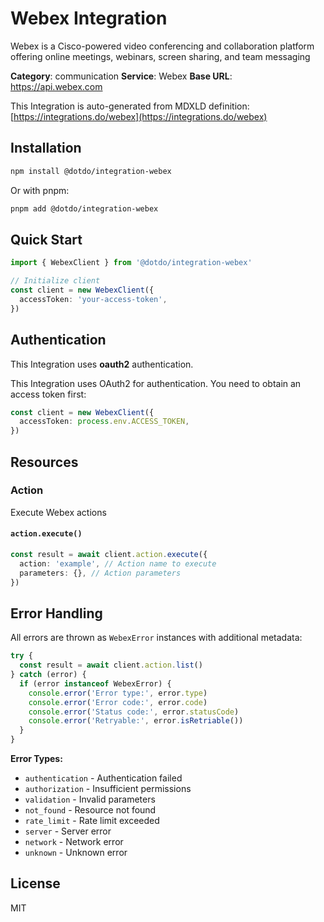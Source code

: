 # Webex Integration

Webex is a Cisco-powered video conferencing and collaboration platform offering online meetings, webinars, screen sharing, and team messaging

**Category**: communication
**Service**: Webex
**Base URL**: https://api.webex.com

This Integration is auto-generated from MDXLD definition: [https://integrations.do/webex](https://integrations.do/webex)

## Installation

```bash
npm install @dotdo/integration-webex
```

Or with pnpm:

```bash
pnpm add @dotdo/integration-webex
```

## Quick Start

```typescript
import { WebexClient } from '@dotdo/integration-webex'

// Initialize client
const client = new WebexClient({
  accessToken: 'your-access-token',
})
```

## Authentication

This Integration uses **oauth2** authentication.

This Integration uses OAuth2 for authentication. You need to obtain an access token first:

```typescript
const client = new WebexClient({
  accessToken: process.env.ACCESS_TOKEN,
})
```

## Resources

### Action

Execute Webex actions

#### `action.execute()`

```typescript
const result = await client.action.execute({
  action: 'example', // Action name to execute
  parameters: {}, // Action parameters
})
```

## Error Handling

All errors are thrown as `WebexError` instances with additional metadata:

```typescript
try {
  const result = await client.action.list()
} catch (error) {
  if (error instanceof WebexError) {
    console.error('Error type:', error.type)
    console.error('Error code:', error.code)
    console.error('Status code:', error.statusCode)
    console.error('Retryable:', error.isRetriable())
  }
}
```

**Error Types:**

- `authentication` - Authentication failed
- `authorization` - Insufficient permissions
- `validation` - Invalid parameters
- `not_found` - Resource not found
- `rate_limit` - Rate limit exceeded
- `server` - Server error
- `network` - Network error
- `unknown` - Unknown error

## License

MIT
